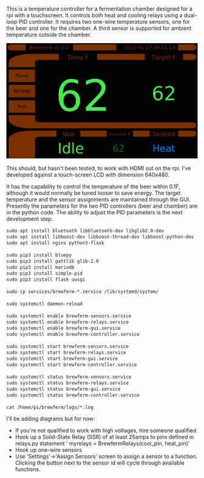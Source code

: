 This is a temperature controller for a fermentation chamber designed for a rpi with a touchscreen. It controls both heat and cooling relays using a dual-loop PID controller. It requires two one-wire temperature sensors, one for the beer and one for the chamber. A third sensor is supported for ambient temperature outside the chamber.

![Main Screen](screenshots/MainScreen.png)

This should, but hasn't been tested, to work with HDMI out on the rpi. I've developed against a touch-screen LCD with dimension 640x480.

It has the capability to control the temperature of the beer within 0.1F, although it would normally be tuned looser to save energy. The target temperature and the sensor assignments are maintained through the GUI. Presently the parameters for the two PID controllers (beer and chamber) are in the python code. The ability to adjust the PID parameters is the next development step.

```
sudo apt install bluetooth libbluetooth-dev libglib2.0-dev
sudo apt install libboost-dev libboost-thread-dev libboost-python-dev
sudo apt install nginx python3-flask

sudo pip3 install bluepy
sudo pip3 install gattlib glib-2.0
sudo pip3 install mariadb
sudo pip3 install simple-pid
sudo pip3 install flask uwsgi

sudo cp services/brewferm-*.service /lib/systemd/system/

sudo systemctl daemon-reload

sudo systemctl enable brewferm-sensors.service
sudo systemctl enable brewferm-relays.service
sudo systemctl enable brewferm-gui.service
sudo systemctl enable brewferm-controller.service

sudo systemctl start brewferm-sensors.service
sudo systemctl start brewferm-relays.service
sudo systemctl start brewferm-gui.service
sudo systemctl start brewferm-controller.service

sudo systemctl status brewferm-sensors.service
sudo systemctl status brewferm-relays.service
sudo systemctl status brewferm-gui.service
sudo systemctl status brewferm-controller.service

cat /home/pi/brewferm/logs/*.log
```

I'll be adding diagrams but for now:
  * If you're not qualified to work with high voltages, hire someone qualified
  * Hook up a Solid-State Relay (SSR) of at least 25amps to pins defined in relays.py statement ' myrelays = BrewfermRelays(cool_pin, heat_pin)'
  * Hook up one-wire sensors
  * Use 'Settings'->'Assign Sensors' screen to assign a sensor to a function. Clicking the button next to the sensor id will cycle through available functions. 
